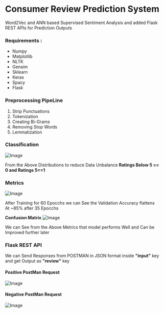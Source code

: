 # Consumer Review Prediction System

Word2Vec and ANN based Supervised Sentiment Analysis and added Flask REST APIs for Prediction Outputs 

### Requirements : 
- Numpy
- Matplotlib
- NLTK 
- Gensim
- Sklearn
- Keras
- Spacy
- Flask

### Preprocessing PipeLine
1. Strip Punctuations
2. Tokenization 
3. Creating Bi-Grams
4. Removing Stop Words
5. Lemmatization

### Classification

 ![Image](https://drive.google.com/uc?id=19rNJB9rpVnca0IkuAsqaCjWjZrRIohEe)
 
 From the Above Distributions to reduce Data Unbalance **Ratings Below 5 == 0 and Ratings 5==1**


### Metrics 

![Image](https://drive.google.com/uc?id=1kW_O2WhehiOCy3hXm7TXych5zt_WSE6C)

After Training for 60 Epocchs we can See the Validation Accuracy flattens At ~85% after 35 Epocchs

**Confusion Matrix**
![Image](https://drive.google.com/uc?id=18iciY3MdkxdnGkrjXi41oEohMfDIvGx4)

We can See from the Above Metrics that model performs Well and Can be Improved further later

### Flask REST API
We can Send Responses from POSTMAN in JSON format inside **"input"** key and get Output as **"review"** key

#### Positive PostMan Request
![Image](https://drive.google.com/uc?id=1LR1JVll_ZpAGPha83xue5RzPGIj1RZ7O)
#### Negative PostMan Request 
 ![Image](https://drive.google.com/uc?id=13cpHZ0qD0I9QldBqrLUmaEwiDgDm1HsJ)
